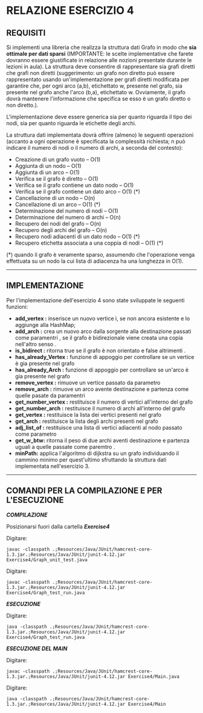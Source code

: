 # RELAZIONE ESERCIZIO 4

## REQUISITI

Si implementi una libreria che realizza la struttura dati Grafo in modo che **sia ottimale per dati sparsi**
(IMPORTANTE: le scelte implementative che farete dovranno essere giustificate in relazione alle nozioni presentate
durante le lezioni in aula). La struttura deve consentire di rappresentare sia grafi diretti che grafi non diretti
(suggerimento:  un grafo non diretto può essere rappresentato usando un'implementazione per grafi diretti modificata
per garantire che, per ogni arco (a,b), etichettato w, presente nel grafo, sia presente nel grafo anche l'arco (b,a),
etichettato w. Ovviamente, il grafo dovrà mantenere l'informazione che specifica se esso è un grafo diretto o non diretto.).

L'implementazione deve essere generica sia per quanto riguarda il tipo dei nodi, sia per quanto riguarda le etichette
degli archi.

La struttura dati implementata dovrà offrire (almeno) le seguenti operazioni (accanto a ogni operazione è specificata la
complessità richiesta; n può indicare il numero di nodi o il numero di archi, a seconda del contesto):

* Creazione di un grafo vuoto – O(1)
* Aggiunta di un nodo – O(1)
* Aggiunta di un arco – O(1)
* Verifica se il grafo è diretto – O(1)
* Verifica se il grafo contiene un dato nodo – O(1)
* Verifica se il grafo contiene un dato arco – O(1)  (*)
* Cancellazione di un nodo – O(n)
* Cancellazione di un arco – O(1)  (*)
* Determinazione del numero di nodi – O(1)
* Determinazione del numero di archi – O(n)
* Recupero dei nodi del grafo – O(n)
* Recupero degli archi del grafo – O(n)
* Recupero nodi adiacenti di un dato nodo – O(1)  (*)
* Recupero etichetta associata a una coppia di nodi – O(1) (*)

(*) quando il grafo è veramente sparso, assumendo che l'operazione venga effettuata su un nodo la cui lista di adiacenza ha una lunghezza in O(1).


---

## IMPLEMENTAZIONE

Per l'implementazione dell'esercizio 4 sono state sviluppate le seguenti funzioni:

* **add_vertex :** inserisce un nuovo vertice ì, se non ancora esistente e lo aggiunge alla HashMap; 
* **add_arch :** crea un nuovo arco dalla sorgente alla destinazione passati come paramentri , se il grafo è bidirezionale viene creata una copia nell'altro senso .
* **is_bidirect :** ritorna true se il grafo è non orientato e false altrimenti .
* **has_already_Vertex :**  funzione di appoggio per controllare se un vertice è gia presente nel grafo
* **has_already_Arch :** funzione di appoggio per controllare se un'arco è gia presente nel grafo
* **remove_vertex :** rimuove un vertice passato da parametro
* **remove_arch :** rimuove un arco avente destinazione e partenza come quelle pasate da paramentri
* **get_number_vertex :** restituisce il numero di vertici all'interno del grafo
* **get_number_arch :** restituisce il numero di archi all'interno del grafo
* **get_vertex :** restituisce la lista dei vertici presenti nel grafo 
* **get_arch :** restituisce la lista degli archi presenti nel grafo
* **adj_list_of :** restituisce una lista di vertici adiacenti al nodo passato come parametro
* **get_w_btw:** ritorna il peso di due archi aventi destinazione e partenza uguali a quelle passate come paremtro .
* **minPath:** applica l'algoritmo di dijkstra su un grafo individuando il cammino minimo per quest'ultimo sfruttando la struttura dati implementata nell'esercizio 3.


---

## COMANDI PER LA COMPILAZIONE E PER L'ESECUZIONE

***COMPILAZIONE***

Posizionarsi fuori dalla cartella ***Exercise4***

Digitare:

    javac -classpath .;Resources/Java/JUnit/hamcrest-core-1.3.jar.;Resources/Java/JUnit/junit-4.12.jar Exercise4/Graph_unit_test.java

Digitare:

    javac -classpath .;Resources/Java/JUnit/hamcrest-core-1.3.jar.;Resources/Java/JUnit/junit-4.12.jar Exercise4/Graph_test_run.java

***ESECUZIONE***

Digitare:

    java -classpath .;Resources/Java/JUnit/hamcrest-core-1.3.jar.;Resources/Java/JUnit/junit-4.12.jar Exercise4/Graph_test_run.java

***ESECUZIONE DEL MAIN***

Digitare:

    javac -classpath .;Resources/Java/JUnit/hamcrest-core-1.3.jar.;Resources/Java/JUnit/junit-4.12.jar Exercise4/Main.java

Digitare:

    java -classpath .;Resources/Java/JUnit/hamcrest-core-1.3.jar.;Resources/Java/JUnit/junit-4.12.jar Exercise4/Main
